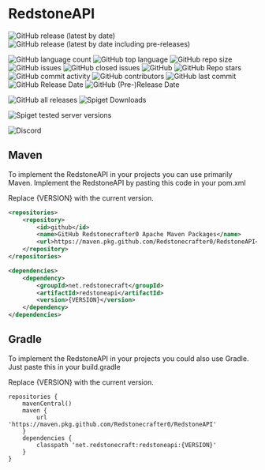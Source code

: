 # RedstoneAPI
![GitHub release (latest by date)](https://img.shields.io/github/v/release/Redstonecrafter0/RedstoneAPI?label=latest%20release&style=for-the-badge)
![GitHub release (latest by date including pre-releases)](https://img.shields.io/github/v/release/Redstonecrafter0/RedstoneAPI?color=E67233&include_prereleases&label=latest%20pre-release&style=for-the-badge)

![GitHub language count](https://img.shields.io/github/languages/count/Redstonecrafter0/RedstoneAPI?style=for-the-badge)
![GitHub top language](https://img.shields.io/github/languages/top/Redstonecrafter0/RedstoneAPI?style=for-the-badge)
![GitHub repo size](https://img.shields.io/github/repo-size/Redstonecrafter0/RedstoneAPI?style=for-the-badge)
![GitHub issues](https://img.shields.io/github/issues-raw/Redstonecrafter0/RedstoneAPI?style=for-the-badge)
![GitHub closed issues](https://img.shields.io/github/issues-closed-raw/Redstonecrafter0/RedstoneAPI?style=for-the-badge)
![GitHub](https://img.shields.io/github/license/Redstonecrafter0/RedstoneAPI?style=for-the-badge)
![GitHub Repo stars](https://img.shields.io/github/stars/Redstonecrafter0/RedstoneAPI?style=for-the-badge)
![GitHub commit activity](https://img.shields.io/github/commit-activity/m/Redstonecrafter0/RedstoneAPI?style=for-the-badge)
![GitHub contributors](https://img.shields.io/github/contributors/Redstonecrafter0/RedstoneAPI?style=for-the-badge)
![GitHub last commit](https://img.shields.io/github/last-commit/Redstonecrafter0/RedstoneAPI?style=for-the-badge)
![GitHub Release Date](https://img.shields.io/github/release-date/Redstonecrafter0/RedstoneAPI?label=latest%20release&style=for-the-badge)
![GitHub (Pre-)Release Date](https://img.shields.io/github/release-date-pre/Redstonecrafter0/RedstoneAPI?label=latest%20pre-release&style=for-the-badge)

![GitHub all releases](https://img.shields.io/github/downloads/Redstonecrafter0/RedstoneAPI/total?style=for-the-badge)
![Spiget Downloads](https://img.shields.io/spiget/downloads/88273?label=spigot%20downloads&style=for-the-badge)

![Spiget tested server versions](https://img.shields.io/spiget/tested-versions/88273?style=for-the-badge)

![Discord](https://img.shields.io/discord/391551622297157632?color=7289DA&label=discord&style=for-the-badge)

## Maven
To implement the RedstoneAPI in your projects you can use primarily Maven.
Implement the RedstoneAPI by pasting this code in your pom.xml

Replace {VERSION} with the current version.
```xml
<repositories>
    <repository>
        <id>github</id>
        <name>GitHub Redstonecrafter0 Apache Maven Packages</name>
        <url>https://maven.pkg.github.com/Redstonecrafter0/RedstoneAPI</url>
    </repository>
</repositories>

<dependencies>
    <dependency>
        <groupId>net.redstonecraft</groupId>
        <artifactId>redstoneapi</artifactId>
        <version>{VERSION}</version>
    </dependency>
</dependencies>
   ```

## Gradle
To implement the RedstoneAPI in your projects you could also use Gradle.
Just paste this in your build.gradle

Replace {VERSION} with the current version.
```
repositories {
    mavenCentral()
    maven {
        url 'https://maven.pkg.github.com/Redstonecrafter0/RedstoneAPI'
    }
    dependencies {
        classpath 'net.redstonecraft:redstoneapi:{VERSION}'
    }
}
```
